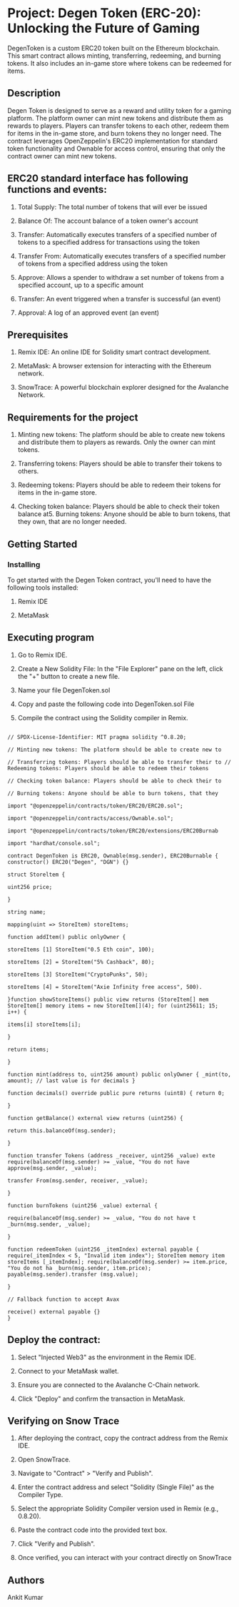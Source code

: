 # Project: Degen Token (ERC-20): Unlocking the Future of Gaming

DegenToken is a custom ERC20 token built on the Ethereum blockchain. This smart contract allows minting, transferring, redeeming, and burning tokens. It also includes an in-game store where tokens can be redeemed for items.

## Description

Degen Token is designed to serve as a reward and utility token for a gaming platform. The platform owner can mint new tokens and distribute them as rewards to players. Players can transfer tokens to each other, redeem them for items in the in-game store, and burn tokens they no longer need. The contract leverages OpenZeppelin's ERC20 implementation for standard token functionality and Ownable for access control, ensuring that only the contract owner can mint new tokens.

## ERC20 standard interface has following functions and events:

1. Total Supply: The total number of tokens that will ever be issued

2. Balance Of: The account balance of a token owner's account

3. Transfer: Automatically executes transfers of a specified number of tokens to a specified address for transactions using the token

4. Transfer From: Automatically executes transfers of a specified number of tokens from a specified address using the token

5. Approve: Allows a spender to withdraw a set number of tokens from a specified account, up to a specific amount

6. Transfer: An event triggered when a transfer is successful (an event)

7. Approval: A log of an approved event (an event)

## Prerequisites

1. Remix IDE: An online IDE for Solidity smart contract development.

2. MetaMask: A browser extension for interacting with the Ethereum network.

3. SnowTrace: A powerful blockchain explorer designed for the Avalanche Network.

## Requirements for the project

1. Minting new tokens: The platform should be able to create new tokens and distribute them to players as rewards. Only the owner can mint tokens.

2. Transferring tokens: Players should be able to transfer their tokens to others.

3. Redeeming tokens: Players should be able to redeem their tokens for items in the in-game store.

4. Checking token balance: Players should be able to check their token balance at5. Burning tokens: Anyone should be able to burn tokens, that they own, that are no longer needed.

## Getting Started

### Installing

To get started with the Degen Token contract, you'll need to have the following tools installed:

1. Remix IDE

2. MetaMask

## Executing program

1. Go to Remix IDE.

2. Create a New Solidity File: In the "File Explorer" pane on the left, click the "+" button to create a new file.

3. Name your file DegenToken.sol

4. Copy and paste the following code into DegenToken.sol File

5. Compile the contract using the Solidity compiler in Remix.
   
 ```

// SPDX-License-Identifier: MIT pragma solidity ^0.8.20;

// Minting new tokens: The platform should be able to create new to

// Transferring tokens: Players should be able to transfer their to // Redeeming tokens: Players should be able to redeem their tokens

// Checking token balance: Players should be able to check their to

// Burning tokens: Anyone should be able to burn tokens, that they

import "@openzeppelin/contracts/token/ERC20/ERC20.sol";

import "@openzeppelin/contracts/access/Ownable.sol";

import "@openzeppelin/contracts/token/ERC20/extensions/ERC20Burnab

import "hardhat/console.sol";

contract DegenToken is ERC20, Ownable(msg.sender), ERC20Burnable { constructor() ERC20("Degen", "DGN") {}

struct Storeltem {

uint256 price;

}

string name;

mapping(uint => StoreItem) storeItems;

function addItem() public onlyOwner {

storeItems [1] StoreItem("0.5 Eth coin", 100);

storeItems [2] = StoreItem("5% Cashback", 80);

storeItems [3] StoreItem("CryptoPunks", 50);

storeItems [4] = StoreItem("Axie Infinity free access", 500).

}function showStoreItems() public view returns (StoreItem[] mem StoreItem[] memory items = new StoreItem[](4); for (uint25611; 15; i++) {

items[i] storeItems[i];

}

return items;

}

function mint(address to, uint256 amount) public onlyOwner { _mint(to, amount); // last value is for decimals }

function decimals() override public pure returns (uint8) { return 0;

}

function getBalance() external view returns (uint256) {

return this.balanceOf(msg.sender);

}

function transfer Tokens (address _receiver, uint256 _value) exte require(balanceOf(msg.sender) >= _value, "You do not have approve(msg.sender, _value);

transfer From(msg.sender, receiver, _value);

}

function burnTokens (uint256 _value) external {

require(balanceOf(msg.sender) >= _value, "You do not have t _burn(msg.sender, _value);

}

function redeemToken (uint256 _itemIndex) external payable { require(_itemIndex < 5, "Invalid item index"); StoreItem memory item storeItems [_itemIndex]; require(balanceOf(msg.sender) >= item.price, "You do not ha _burn(msg.sender, item.price); payable(msg.sender).transfer (msg.value);

}

// Fallback function to accept Avax

receive() external payable {}
}
```
   
## Deploy the contract:

1. Select "Injected Web3" as the environment in the Remix IDE.

2. Connect to your MetaMask wallet.

3. Ensure you are connected to the Avalanche C-Chain network.

4. Click "Deploy" and confirm the transaction in MetaMask.

## Verifying on Snow Trace

1. After deploying the contract, copy the contract address from the Remix IDE.

2. Open SnowTrace.

3. Navigate to "Contract" > "Verify and Publish".

4. Enter the contract address and select "Solidity (Single File)" as the Compiler Type.

5. Select the appropriate Solidity Compiler version used in Remix (e.g., 0.8.20).

6. Paste the contract code into the provided text box.

7. Click "Verify and Publish".

8. Once verified, you can interact with your contract directly on SnowTrace

## Authors

Ankit Kumar

